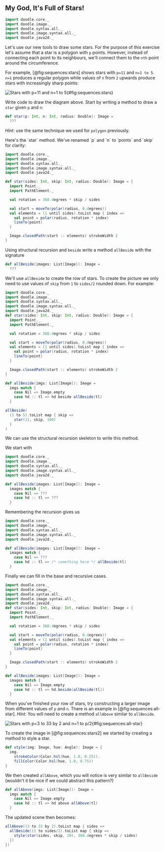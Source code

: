 ## My God, It's Full of Stars!

```scala mdoc:invisible
import doodle.core._
import doodle.image._
import doodle.syntax.all._
import doodle.image.syntax.all._
import doodle.java2d._
```

Let's use our new tools to draw some stars.
For the purpose of this exercise let's assume that a star is a polygon with `p` points.
However, instead of connecting each point to its neighbours,
we'll connect them to the `nth` point around the circumference.

For example, [@fig:sequences:stars] shows stars with `p=11` and `n=1 to 5`.
`n=1` produces a regular polygon while
values of `n` from `2` upwards produce stars with increasingly sharp points:

![Stars with `p=11` and `n=1 to 5`](./src/pages/sequences/stars.pdf+svg){#fig:sequences:stars}

Write code to draw the diagram above.
Start by writing a method to draw a `star` given `p` and `n`:

```scala mdoc:silent
def star(p: Int, n: Int, radius: Double): Image =
  ???
```

*Hint:* use the same technique we used for `polygon` previously.

<div class="solution">
Here's the `star` method. We've renamed `p` and `n` to `points` and `skip` for clarity:

```scala mdoc:reset:invisible
import doodle.core._
import doodle.image._
import doodle.syntax.all._
import doodle.image.syntax.all._
import doodle.java2d._
```
```scala mdoc:silent
def star(sides: Int, skip: Int, radius: Double): Image = {
  import Point._
  import PathElement._

  val rotation = 360.degrees * skip / sides

  val start = moveTo(polar(radius, 0.degrees))
  val elements = (1 until sides).toList map { index =>
    val point = polar(radius, rotation * index)
    lineTo(point)
  }

  Image.closedPath(start :: elements) strokeWidth 2
}
```
</div>

Using structural recursion and `beside` write a method `allBeside` with the signature

```scala mdoc
def allBeside(images: List[Image]): Image =
  ???
```

We'll use `allBeside` to create the row of stars.
To create the picture we only need to use values of `skip`
from `1` to `sides/2` rounded down. For example:

```scala mdoc:reset:invisible
import doodle.core._
import doodle.image._
import doodle.syntax.all._
import doodle.image.syntax.all._
import doodle.java2d._
def star(sides: Int, skip: Int, radius: Double): Image = {
  import Point._
  import PathElement._

  val rotation = 360.degrees * skip / sides

  val start = moveTo(polar(radius, 0.degrees))
  val elements = (1 until sides).toList map { index =>
    val point = polar(radius, rotation * index)
    lineTo(point)
  }

  Image.closedPath(start :: elements) strokeWidth 2
}
```
```scala mdoc:invisible
def allBeside(imgs: List[Image]): Image =
  imgs match {
    case Nil => Image.empty
    case hd :: tl => hd beside allBeside(tl)
  }
```

```scala mdoc:silent
allBeside(
  (1 to 5).toList map { skip =>
    star(11, skip, 100)
  }
)
```

<div class="solution">
We can use the structural recursion skeleton to write this method.

We start with

```scala mdoc:reset:invisible
import doodle.core._
import doodle.image._
import doodle.syntax.all._
import doodle.image.syntax.all._
import doodle.java2d._
```
```scala mdoc:silent
def allBeside(images: List[Image]): Image =
  images match {
    case Nil => ???
    case hd :: tl => ???
  }
```

Remembering the recursion gives us 

```scala mdoc:reset:invisible
import doodle.core._
import doodle.image._
import doodle.syntax.all._
import doodle.image.syntax.all._
import doodle.java2d._
```
```scala mdoc:silent
def allBeside(images: List[Image]): Image =
  images match {
    case Nil => ???
    case hd :: tl => /* something here */ allBeside(tl)
  }
```

Finally we can fill in the base and recursive cases.

```scala mdoc:reset:invisible
import doodle.core._
import doodle.image._
import doodle.syntax.all._
import doodle.image.syntax.all._
import doodle.java2d._
def star(sides: Int, skip: Int, radius: Double): Image = {
  import Point._
  import PathElement._

  val rotation = 360.degrees * skip / sides

  val start = moveTo(polar(radius, 0.degrees))
  val elements = (1 until sides).toList map { index =>
    val point = polar(radius, rotation * index)
    lineTo(point)
  }

  Image.closedPath(start :: elements) strokeWidth 2
}
```
```scala mdoc:silent
def allBeside(images: List[Image]): Image =
  images match {
    case Nil => Image.empty
    case hd :: tl => hd.beside(allBeside(tl))
  }
```
</div>

When you've finished your row of stars,
try constructing a larger image from different values of `p` and `n`.
There is an example in [@fig:sequences:all-star]. *Hint:* You will need to create a method `allAbove` similar to `allBeside`.

![Stars with `p=3 to 33 by 2` and `n=1 to p/2`](src/pages/sequences/all-star.pdf+svg){#fig:sequences:all-star}

<div class="solution">
To create the image in [@fig:sequences:stars2] we started by creating a method to style a star.

```scala mdoc:silent
def style(img: Image, hue: Angle): Image = {
  img.
    strokeColor(Color.hsl(hue, 1.0, 0.25)).
    fillColor(Color.hsl(hue, 1.0, 0.75))
}
```

We then created `allAbove`, which you will notice is very similar to `allBeside` (wouldn't it be nice if we could abstract this pattern?)

```scala mdoc:silent
def allAbove(imgs: List[Image]): Image =
  imgs match {
    case Nil => Image.empty
    case hd :: tl => hd above allAbove(tl)
  }
```

The updated scene then becomes:

```scala mdoc:silent
allAbove((3 to 33 by 2).toList map { sides =>
  allBeside((1 to sides/2).toList map { skip =>
    style(star(sides, skip, 20), 360.degrees * skip / sides)
  })
})
```
</div>

